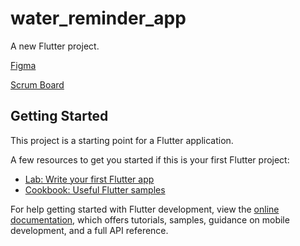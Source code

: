 # water_reminder_app

A new Flutter project.

[Figma](https://www.figma.com/file/gcquKs6daV2Q61B5LXV6ZHzI/Water-reminding-app?node-id=0%3A1)

[Scrum Board](https://trello.com/b/2a6Ta65A/water-reminder-app-youtube)

## Getting Started

This project is a starting point for a Flutter application.

A few resources to get you started if this is your first Flutter project:

- [Lab: Write your first Flutter app](https://docs.flutter.dev/get-started/codelab)
- [Cookbook: Useful Flutter samples](https://docs.flutter.dev/cookbook)

For help getting started with Flutter development, view the
[online documentation](https://docs.flutter.dev/), which offers tutorials,
samples, guidance on mobile development, and a full API reference.
